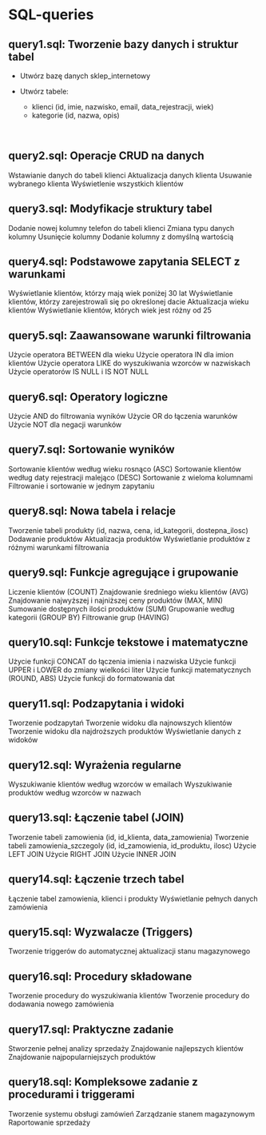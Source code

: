 # SQL-queries

## query1.sql: Tworzenie bazy danych i struktur tabel

* Utwórz bazę danych sklep_internetowy
* Utwórz tabele:

  * klienci (id, imie, nazwisko, email, data_rejestracji, wiek)
  * kategorie (id, nazwa, opis)

<br>

## query2.sql: Operacje CRUD na danych

Wstawianie danych do tabeli klienci
Aktualizacja danych klienta
Usuwanie wybranego klienta
Wyświetlenie wszystkich klientów

## query3.sql: Modyfikacje struktury tabel

Dodanie nowej kolumny telefon do tabeli klienci
Zmiana typu danych kolumny
Usunięcie kolumny
Dodanie kolumny z domyślną wartością

## query4.sql: Podstawowe zapytania SELECT z warunkami

Wyświetlanie klientów, którzy mają wiek poniżej 30 lat
Wyświetlanie klientów, którzy zarejestrowali się po określonej dacie
Aktualizacja wieku klientów
Wyświetlanie klientów, których wiek jest różny od 25

## query5.sql: Zaawansowane warunki filtrowania

Użycie operatora BETWEEN dla wieku
Użycie operatora IN dla imion klientów
Użycie operatora LIKE do wyszukiwania wzorców w nazwiskach
Użycie operatorów IS NULL i IS NOT NULL

## query6.sql: Operatory logiczne

Użycie AND do filtrowania wyników
Użycie OR do łączenia warunków
Użycie NOT dla negacji warunków

## query7.sql: Sortowanie wyników

Sortowanie klientów według wieku rosnąco (ASC)
Sortowanie klientów według daty rejestracji malejąco (DESC)
Sortowanie z wieloma kolumnami
Filtrowanie i sortowanie w jednym zapytaniu

## query8.sql: Nowa tabela i relacje

Tworzenie tabeli produkty (id, nazwa, cena, id_kategorii, dostepna_ilosc)
Dodawanie produktów
Aktualizacja produktów
Wyświetlanie produktów z różnymi warunkami filtrowania

## query9.sql: Funkcje agregujące i grupowanie

Liczenie klientów (COUNT)
Znajdowanie średniego wieku klientów (AVG)
Znajdowanie najwyższej i najniższej ceny produktów (MAX, MIN)
Sumowanie dostępnych ilości produktów (SUM)
Grupowanie według kategorii (GROUP BY)
Filtrowanie grup (HAVING)

## query10.sql: Funkcje tekstowe i matematyczne

Użycie funkcji CONCAT do łączenia imienia i nazwiska
Użycie funkcji UPPER i LOWER do zmiany wielkości liter
Użycie funkcji matematycznych (ROUND, ABS)
Użycie funkcji do formatowania dat

## query11.sql: Podzapytania i widoki

Tworzenie podzapytań
Tworzenie widoku dla najnowszych klientów
Tworzenie widoku dla najdroższych produktów
Wyświetlanie danych z widoków

## query12.sql: Wyrażenia regularne

Wyszukiwanie klientów według wzorców w emailach
Wyszukiwanie produktów według wzorców w nazwach

## query13.sql: Łączenie tabel (JOIN)

Tworzenie tabeli zamowienia (id, id_klienta, data_zamowienia)
Tworzenie tabeli zamowienia_szczegoly (id, id_zamowienia, id_produktu, ilosc)
Użycie LEFT JOIN
Użycie RIGHT JOIN
Użycie INNER JOIN

## query14.sql: Łączenie trzech tabel

Łączenie tabel zamowienia, klienci i produkty
Wyświetlanie pełnych danych zamówienia

## query15.sql: Wyzwalacze (Triggers)

Tworzenie triggerów do automatycznej aktualizacji stanu magazynowego

## query16.sql: Procedury składowane

Tworzenie procedury do wyszukiwania klientów
Tworzenie procedury do dodawania nowego zamówienia

## query17.sql: Praktyczne zadanie

Stworzenie pełnej analizy sprzedaży
Znajdowanie najlepszych klientów
Znajdowanie najpopularniejszych produktów

## query18.sql: Kompleksowe zadanie z procedurami i triggerami

Tworzenie systemu obsługi zamówień
Zarządzanie stanem magazynowym
Raportowanie sprzedaży
